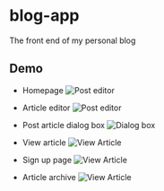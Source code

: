 # blog-app
The front end of my personal blog
## Demo

* Homepage
![Post editor](https://i.imgur.com/odCH1bS.png)

* Article editor
![Post editor](https://i.imgur.com/EplxwiJ.png)

* Post article dialog box
![Dialog box](https://i.imgur.com/u0hVBiM.png)

* View article
![View Article](https://i.imgur.com/TycIqFZ.png)

* Sign up page
![View Article](https://i.imgur.com/8yOjM2s.png)

* Article archive
![View Article](https://i.imgur.com/wET0LX4.png)

